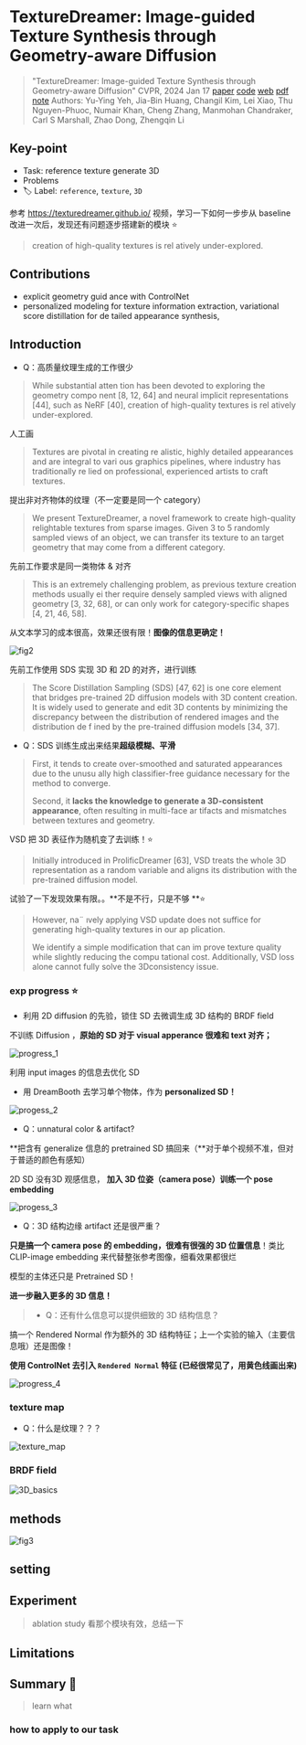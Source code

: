 # TextureDreamer: Image-guided Texture Synthesis through Geometry-aware Diffusion

> "TextureDreamer: Image-guided Texture Synthesis through Geometry-aware Diffusion" CVPR, 2024 Jan 17
> [paper](http://arxiv.org/abs/2401.09416v1) [code]() [web](https://texturedreamer.github.io/) [pdf](./2024_01_CVPR_TextureDreamer--Image-guided-Texture-Synthesis-through-Geometry-aware-Diffusion.pdf) [note](./2024_01_CVPR_TextureDreamer--Image-guided-Texture-Synthesis-through-Geometry-aware-Diffusion_Note.md)
> Authors: Yu-Ying Yeh, Jia-Bin Huang, Changil Kim, Lei Xiao, Thu Nguyen-Phuoc, Numair Khan, Cheng Zhang, Manmohan Chandraker, Carl S Marshall, Zhao Dong, Zhengqin Li

## Key-point

- Task: reference texture generate 3D
- Problems
- :label: Label: `reference`, `texture`, `3D`

参考 https://texturedreamer.github.io/ 视频，学习一下如何一步步从 baseline 改进一次后，发现还有问题逐步搭建新的模块 :star:



> creation of high-quality textures is rel atively under-explored.



## Contributions

- explicit geometry guid ance with ControlNet
- personalized modeling for texture information extraction, variational score distillation for de tailed appearance synthesis,





## Introduction

- Q：高质量纹理生成的工作很少

> While substantial atten tion has been devoted to exploring the geometry compo nent [8, 12, 64] and neural implicit representations [44], such as NeRF [40], creation of high-quality textures is rel atively under-explored. 

人工画

> Textures are pivotal in creating re alistic, highly detailed appearances and are integral to vari ous graphics pipelines, where industry has traditionally re lied on professional, experienced artists to craft textures.



提出非对齐物体的纹理（不一定要是同一个 category）

> We present TextureDreamer, a novel framework to create high-quality relightable textures from sparse images. Given 3 to 5 randomly sampled views of an object, we can transfer its texture to an target geometry that may come from a different category.

先前工作要求是同一类物体 & 对齐

>  This is an extremely challenging problem, as previous texture creation methods usually ei ther require densely sampled views with aligned geometry [3, 32, 68], or can only work for category-specific shapes [4, 21, 46, 58].

从文本学习的成本很高，效果还很有限！**图像的信息更确定！**

![fig2](docs/2024_01_CVPR_TextureDreamer--Image-guided-Texture-Synthesis-through-Geometry-aware-Diffusion_Note/fig2.png)





先前工作使用 SDS 实现 3D 和 2D 的对齐，进行训练

> The Score Distillation Sampling (SDS) [47, 62] is one core element that bridges pre-trained 2D diffusion models with 3D content creation. It is widely used to generate and edit 3D contents by minimizing the discrepancy between the distribution of rendered images and the distribution de f ined by the pre-trained diffusion models [34, 37].

- Q：SDS 训练生成出来结果**超级模糊、平滑**

> First, it tends to create over-smoothed and saturated appearances due to the unusu ally high classifier-free guidance necessary for the method to converge. 
>
> Second, it **lacks the knowledge to generate a 3D-consistent appearance**, often resulting in multi-face ar tifacts and mismatches between textures and geometry.

VSD 把 3D 表征作为随机变了去训练！:star:

> Initially introduced in ProlificDreamer [63], VSD treats the whole 3D representation as a random variable and aligns its distribution with the pre-trained diffusion model.

试验了一下发现效果有限。。**不是不行，只是不够 **:star:

> However, na¨ ıvely applying VSD update does not suffice for generating high-quality textures in our ap plication. 
>
>  We identify a simple modification that can im prove texture quality while slightly reducing the compu tational cost. Additionally, VSD loss alone cannot fully solve the 3Dconsistency issue. 





### exp progress :star:

- 利用 2D diffusion 的先验，锁住 SD 去微调生成 3D 结构的 BRDF field

不训练 Diffusion ，**原始的 SD 对于 visual apperance 很难和 text 对齐；**

![progress_1](docs/2024_01_CVPR_TextureDreamer--Image-guided-Texture-Synthesis-through-Geometry-aware-Diffusion_Note/progress_1.png)

利用 input images 的信息去优化 SD

- 用 DreamBooth 去学习单个物体，作为 **personalized SD！**

![progess_2](docs/2024_01_CVPR_TextureDreamer--Image-guided-Texture-Synthesis-through-Geometry-aware-Diffusion_Note/progess_2.png)

- Q：unnatural color & artifact?

**把含有 generalize 信息的 pretrained SD 搞回来（**对于单个视频不准，但对于普适的颜色有感知）

2D SD 没有3D 观感信息， **加入 3D 位姿（camera pose）训练一个 pose embedding**

![progess_3](docs/2024_01_CVPR_TextureDreamer--Image-guided-Texture-Synthesis-through-Geometry-aware-Diffusion_Note/progess_3.png)

- Q：3D 结构边缘 artifact 还是很严重？

**只是搞一个 camera pose 的 embedding，很难有很强的 3D 位置信息**！类比 CLIP-image embedding 来代替整张参考图像，细看效果都很烂

模型的主体还只是 Pretrained SD！

**进一步融入更多的 3D 信息！**

> - Q：还有什么信息可以提供细致的 3D 结构信息？

搞一个 Rendered Normal 作为额外的 3D 结构特征；上一个实验的输入（主要信息哦）还是图像！

**使用 ControlNet 去引入 `Rendered Normal` 特征 (已经很常见了，用黄色线画出来)**

![progress_4](docs/2024_01_CVPR_TextureDreamer--Image-guided-Texture-Synthesis-through-Geometry-aware-Diffusion_Note/progress_4.png)



### texture map

- Q：什么是纹理？？？

![texture_map](docs/2024_01_CVPR_TextureDreamer--Image-guided-Texture-Synthesis-through-Geometry-aware-Diffusion_Note/texture_map.png)





### BRDF field

![3D_basics](docs/2024_01_CVPR_TextureDreamer--Image-guided-Texture-Synthesis-through-Geometry-aware-Diffusion_Note/3D_basics.png)





## methods

![fig3](docs/2024_01_CVPR_TextureDreamer--Image-guided-Texture-Synthesis-through-Geometry-aware-Diffusion_Note/fig3.png)





## setting

## Experiment

> ablation study 看那个模块有效，总结一下



## Limitations

## Summary :star2:

> learn what

### how to apply to our task

